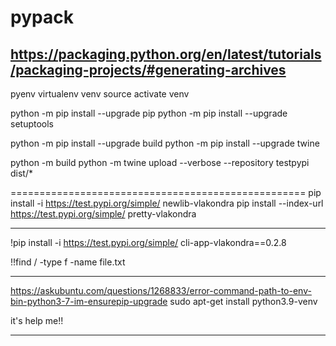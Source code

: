 # pypack

https://packaging.python.org/en/latest/tutorials/packaging-projects/#generating-archives
----------------------------------------------------------------


pyenv virtualenv venv
source activate venv

python -m pip install --upgrade pip
python -m pip install --upgrade setuptools

python -m pip install --upgrade build
python -m pip install --upgrade twine

python -m build
python -m twine upload --verbose --repository testpypi dist/*

===================================================
pip install -i https://test.pypi.org/simple/ newlib-vlakondra
pip install --index-url https://test.pypi.org/simple/ pretty-vlakondra

---

!pip install -i https://test.pypi.org/simple/ cli-app-vlakondra==0.2.8

!!find / -type f -name file.txt

---

https://askubuntu.com/questions/1268833/error-command-path-to-env-bin-python3-7-im-ensurepip-upgrade
sudo apt-get install python3.9-venv

it's help me!!

---

